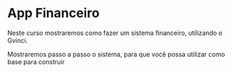 # App Financeiro

Neste curso mostraremos como fazer um sistema financeiro, utilizando o Gvinci.

Mostraremos passo a passo o sistema, para que você possa utilizar como base para construir

